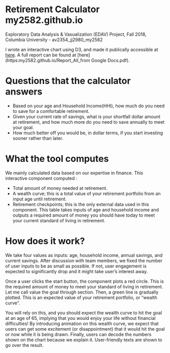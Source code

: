 # Retirement Calculator my2582.github.io
Exploratory Data Analysis & Vasualization (EDAV) Project, Fall 2018, Columbia University - av2354_jj2980_my2582

I wrote an interactive chart using D3, and made it publically accessible at [here](https://my2582.github.io).
A full report can be found at [here](https:my2582.github.io/Report_All_from Google Docs.pdf).


# Questions that the calculator answers
- Based on your age and Household Income(HHI), how much do you need to save for a comfortable retirement.
- Given your current rate of savings, what is your shortfall dollar amount at retirement, and how much more do you need to save annually to meet your goal.
- How much better off you would be, in dollar terms, if you start investing sooner rather than later.
  

# What the tool computes
We mainly calculated data based on our expertise in finance. This interactive component computed :
- Total amount of money needed at retirement.
- A wealth curve; this is a total value of your retirement portfolio from an input age until retirement.
- Retirement checkpoints; this is the only external data used in this component. This table takes inputs of age and household income and outputs a required amount of money you should have today to meet your current standard of living in retirement.


# How does it work?
We take four values as inputs: age, household income, annual savings, and current savings. After discussion with team members, we fixed the number of user inputs to be as small as possible. If not, user engagement is expected to significantly drop and it might take user’s interest away.

Once a user clicks the start button, the component plots a red circle. This is the required amount of money to meet your standard of living in retirement. Let me call value the goal through section. Then, a green line is gradually plotted. This is an expected value of your retirement portfolio, or “wealth curve”.

You will rely on this, and you should expect the wealth curve to hit the goal at an age of 65, implying that you would enjoy your life without financial difficulties! By introducing animation on this wealth curve, we expect that users can get some excitement (or disappointment) that it would hit the goal or now while it is being drawn. Finally, users can decode the numbers shown on the chart because we explain it. User-friendly texts are shown to go over the result.
